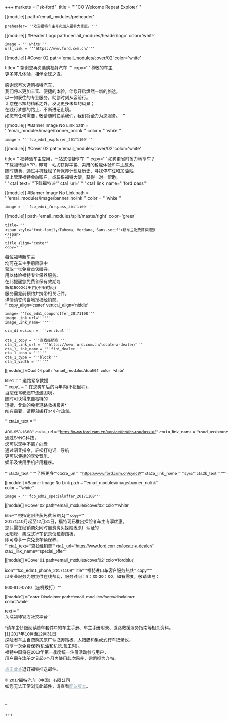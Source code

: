 
+++
markets = ["sk-ford"]
title = '''FCO Welcome Repeat Explorer'''

[[module]]
path='email_modules/preheader'

	preheader='''欢迎福特车主再次加入福特大家庭。'''

[[module]] #Header Logo
path='email_modules/header/logo'
color='white'

	image = '''white'''
	url_link = '''https://www.ford.com.cn/'''
    
[[module]] #Cover 02
path='email_modules/cover/02'
color='white'

title='''
    <span style="white-space:nowrap;">挚谢您再次选购福特汽车</span>
'''
copy='''
    <span style="white-space:nowrap;">尊敬的车主</span>
    <br/>
    <span style="white-space:nowrap;">更多非凡体验，相伴全球之旅。</span>
    <br/>
    <br/>
    <span style="white-space:nowrap;">感谢您再次选购福特汽车，</span>
    <br/>
    <span style="white-space:nowrap;">我们将以更加丰富、便捷的体验，伴您开启焕然一新的旅途。</span>
    <br/>
    <span style="white-space:nowrap;">以一如既往的专业服务，助您时刻从容前行。</span>
    <br/>
    <span style="white-space:nowrap;">让您在已知的精彩之外，发现更多未知的风景；</span>
    <br/>
    <span style="white-space:nowrap;">在践行梦想的路上，不断进无止境。</span>
    <br/>
    <span style="white-space:nowrap;">如您有任何需要，敬请随时联系我们，我们将全力为您服务。</span>
'''

 [[module]] #Banner Image No Link
path = '''email_modules/image/banner_nolink'''
color = '''white'''

	image = '''fco_edm1_explorer_20171109'''

[[module]] #Cover 02
path='email_modules/cover/02'
color='white'

title='''
    <span style="white-space:nowrap;">福特派车主应用，一站式便捷享车</span>
'''
copy='''
    <span style="white-space:nowrap;">如何更省时省力地享车？</span>
    <br/>
    <span style="white-space:nowrap;">下载福特派APP，即可一站式获得丰富、实用的智能体验和车主服务。</span>
    <br/>
    <span style="white-space:nowrap;">随时随地，通过手机轻松了解保养计划及历史、寻找停车位和加油站，</span>
    <br/>
    <span style="white-space:nowrap;">掌上管理福特金融账户，或联系福特大使，获得一对一帮助。</span>
    <br />
'''
cta1_text='''<span style="white-space:nowrap;">下载福特派</span>'''
cta1_url=''''''
cta1_link_name='''ford_pass'''

 [[module]] #Banner Image No Link
path = '''email_modules/image/banner_nolink'''
color = '''white'''

	image = '''fco_edm1_fordpass_20171109'''

[[module]]
path='email_modules/split/master/right'
color='green'

	title='''
    <span style="font-family:Tahoma, Verdana, Sans-serif">新车主免费首保赠券</span>
    '''
	title_align='center'
	copy='''
<span style="font-family:Tahoma, Verdana, Sans-serif;">
<span style="white-space:nowrap;">每位福特新车主</span>
<br/>
<span style="white-space:nowrap;">均可在车主手册附录中</span>
<br/>
<span style="white-space:nowrap;">获取一张免费首保赠券，</span>
<br/>
<span style="white-space:nowrap;">用以体验福特专业保养服务。</span>
<br/>
<span style="white-space:nowrap;">在此提醒您免费首保有效期为</span>
<br/>
<span style="white-space:nowrap;">新车5000公里内(不限时间)</span>
<br/>
<span style="white-space:nowrap;">服务需提前预约并携带相关证件。</span>
<br/>
<span style="white-space:nowrap;">详情请咨询当地授权经销商。</span>
<br />
    '''
	copy_align='center'
	vertical_align='middle'

	image='''fco_edm1_couponoffer_20171108'''
	image_link_url=''''''
	image_link_name=''''''

	cta_direction = '''vertical'''

	cta_1_copy = '''查找经销商'''
	cta_1_link_url = '''https://www.ford.com.cn/locate-a-dealer/'''
	cta_1_link_name = '''find_dealer'''
	cta_1_icon = ''''''
	cta_1_type = '''block'''
	cta_1_width = ''''''

[[module]] #Dual 04
path='email_modules/dual/04'
color='white'

title1 = ''' <span style="font-family:Tahoma, Verdana, Sans-serif">道路紧急救援</span>
<br />
'''
	copy1 = '''
    <span style="font-family:Tahoma, Verdana, Sans-serif">
    <span style=" white-space:nowrap;">在您购车后的两年内(不限里程)，
    <br />
    <span style=" white-space:nowrap;">当您在驾驶途中遭遇困境，</span>
    <br />
    <span style=" white-space:nowrap;">随时可获得来自福特的
    <br />
    <span style=" white-space:nowrap;">迅捷、专业的免费道路救援服务*</span>
    <br />
    <span style=" white-space:nowrap;">如有需要，请即刻拔打24小时热线。</span>
    <br />
    <br />
    '''
	cta1a_text = '''<span style="font-family:Tahoma, Verdana, Sans-serif"><br /><br />400-650-1668</span>'''
	cta1a_url = '''https://www.ford.com.cn/service/fco/fco-roadassist/'''
	cta1a_link_name = '''road_assistance'''
	cta1b_text = ''''''
	cta1b_url = ''''''
	cta1b_link_name = ''''''
	cta1c_text = ''''''
	cta1c_url = ''''''
	cta1c_link_name = ''''''
	icon1 = '''fco_edm1_roadassistance_20171109'''
	title2 = '''<span style="font-family:Tahoma, Verdana, Sans-serif">链接SYNC3</span>'''
	copy2 = '''
    <span style="font-family:Tahoma, Verdana, Sans-serif">
    <span style=" white-space:nowrap;">想知道什么是SYNC 3 吗？</span>
    <br />
    <span style=" white-space:nowrap;">通过SYNC科技，</span>
    <br />
    <span style=" white-space:nowrap;">您可以双手不离方向盘</span>
    <br />
    <span style=" white-space:nowrap;">通过语音指令，轻松打电话、导航</span>
    <br />
    <span style=" white-space:nowrap;">更可以便捷的享受音乐、</span>
    <br />
    <span style=" white-space:nowrap;">娱乐及使用手机应用程序。</span>
    <br />
    <br />
    '''
	cta2a_text = '''
    <span style="font-family:Tahoma, Verdana, Sans-serif">了解更多</span>'''
	cta2a_url = '''https://www.ford.com.cn/sync3/'''
	cta2a_link_name = '''sync'''
	cta2b_text = ''''''
	cta2b_url = ''''''
	cta2b_link_name = ''''''
	cta2c_text = ''''''
	cta2c_url = ''''''
	cta2c_link_name = ''''''
	icon2 = '''th_edm1_sync_20160801'''

 [[module]] #Banner Image No Link
path = '''email_modules/image/banner_nolink'''
color = '''white'''

	image = '''fco_edm2_specialoffer_20171108'''

[[module]] #Cover 02
path='email_modules/cover/02'
color='white'

title='''
    <span style="white-space:nowrap;">购指定附件获免费保养[1]</span>
'''
copy='''
    <span style="white-space:nowrap;">2017年10月起至12月31日，福特现已推出探险者车主专享优惠。</span>
    <br/>
    <span style="white-space:nowrap;">您只需在经销商处同时自费购买探险者原厂认证的</span>
    <br/>
    <span style="white-space:nowrap;">太阳膜、集成式行车记录仪和脚踏板，</span>
    <br/>
    <span style="white-space:nowrap;">即可尊享一次免费车辆保养。</span>
    <br />
'''
cta1_text='''<span style="white-space:nowrap;">查找经销商</span>'''
cta1_url='''https://www.ford.com.cn/locate-a-dealer/'''
cta1_link_name='''special_offer'''

[[module]] #Cover 01
path='email_modules/cover/02'
color='fordblue'

icon='''fco_edm1_phone_20171109'''
title='''<span style="white-space:nowrap;">福特进口车客户服务热线</span>'''
copy='''
    <span style="white-space:nowrap;">以专业服务为您提供在线帮助，服务时间：8：00-20：00。如有需要，敬请致电：</span>
    <br/>
    <br/>
    <span style="white-space:nowrap;">800-810-0740（座机拨打）</span>
'''

[[module]] #Footer Disclaimer
path='email_modules/footer/disclaimer'
color='white'

text = '''
<span style="font-family:'Nanum Gothic',Malgun Gothic,sans-serif">
<br/>
<span style="white-space:nowrap;">关注福特官方社交平台：</span>
<br/>
<br/>
<span style="white-space:nowrap;">*请车主仔细阅读随车套件中的车主手册、车主手册附录、道路救援服务指南等相关资料。</span>
<br/>
<span style="white-space:nowrap;">[1] 2017年10月至12月31日，</span>
<br/>
<span style="white-space:nowrap;">探险者车主自费购买原厂认证脚踏板、太阳膜和集成式行车记录仪，</span>
<br/>
<span style="white-space:nowrap;">将享一次免费保养(机油和机滤,含工时）。</span>
<br/>
<span style="white-space:nowrap;">福特中国将在2018年第一季度统一注册活动参与用户，</span>
<br/>
<span style="white-space:nowrap;">用户需在注册之日起6个月内使用此次保养，逾期视为弃权。</span>
<br/>
<br/>
<span style="white-space:nowrap;"><a href="https://www.ford-korea.com/privacy/" name="privacy" style="text-decoration:underline; color:#91a4b1;">点击此处</a>退订福特推送邮件。</span>
<br/>
<br/>
<span style="font-family:'Nanum Gothic',Malgun Gothic,sans-serif;">
<span style="white-space:nowrap;">© 2017福特汽车（中国）有限公司</span>
<br/>
<span style="white-space:nowrap;">如您无法正常浏览此邮件，请查看<a href="https://www.ford-korea.com/privacy/" name="privacy" style="text-decoration:underline; color:#91a4b1;">网站版本</a>。</span>

<br/>
<br/>
'''

+++
